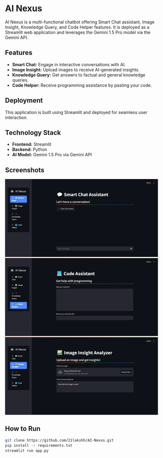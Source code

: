 # AI Nexus

AI Nexus is a multi-functional chatbot offering Smart Chat assistant, Image Insight, Knowledge Query, and Code Helper features. It is deployed as a Streamlit web application and leverages the Gemini 1.5 Pro model via the Gemini API.

## Features
- **Smart Chat:** Engage in interactive conversations with AI.
- **Image Insight:** Upload images to receive AI-generated insights.
- **Knowledge Query:** Get answers to factual and general knowledge queries.
- **Code Helper:** Receive programming assistance by pasting your code.

## Deployment
This application is built using Streamlit and deployed for seamless user interaction.

## Technology Stack
- **Frontend:** Streamlit
- **Backend:** Python
- **AI Model:** Gemini 1.5 Pro via Gemini API

## Screenshots
![Smart Chat](images/image1.png)
![Code Helper](images/image2.png)
![Image Insight](images/image3.png)


## How to Run
```bash
git clone https://github.com/21lakshh/AI-Nexus.git
pip install -r requirements.txt
streamlit run app.py
